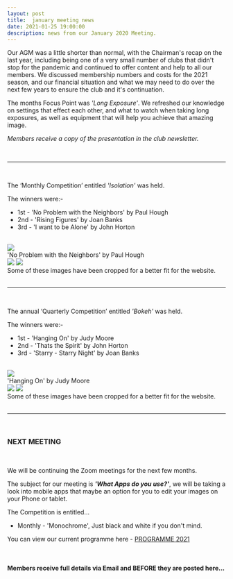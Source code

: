 ```yaml
---
layout: post
title:  january meeting news
date: 2021-01-25 19:00:00
description: news from our January 2020 Meeting.
---
```


Our AGM was a little shorter than normal, with the Chairman's recap on the last year, including being one of a very small number of clubs that didn't stop for the pandemic and continued to offer content and help to all our members. We discussed membership numbers and costs for the 2021 season, and our financial situation and what we may need to do over the next few years to ensure the club and it's continuation.

The months Focus Point was *'Long Exposure'*. We refreshed our knowledge on settings that effect each other, and what to watch when taking long exposures, as well as equipment that will help you achieve that amazing image.

*Members receive a copy of the presentation in the club newsletter.*

<br>

<hr>

<br>

The ‘Monthly Competition’ entitled *'Isolation'* was held.

The winners were:-

<ul>
	<li>1st - 'No Problem with the Neighbors' by Paul Hough</li>
	<li>2nd - 'Rising Figures' by Joan Banks</li>
	<li>3rd - 'I want to be Alone' by John Horton</li>
</ul>

<br>

<div class="img_row">
	<img class="col three" src="{{ site.baseurl }}/assets/img/January21Monthly_Competition/04 - No problem with the Neighbours.jpg">
</div>
<div class="col three caption">
	'No Problem with the Neighbors' by Paul Hough
</div>

<div class="img_row">
	<img class="col two" src="{{ site.baseurl }}/assets/img/January21Monthly_Competition/09 - Rising Numbers.jpg">
	<img class="col one" src="{{ site.baseurl }}/assets/img/January21Monthly_Competition/02 - I want to be alone.jpg">
</div>

<div class="col three caption">
	Some of these images have been cropped for a better fit for the website.
</div>

<br>

<hr>

<br>

The annual ‘Quarterly Competition’ entitled *'Bokeh'* was held.

The winners were:-

<ul>
	<li>1st - 'Hanging On' by Judy Moore</li>
	<li>2nd - 'Thats the Spirit' by John Horton</li>
	<li>3rd - 'Starry - Starry Night' by Joan Banks</li>
</ul>

<br>

<div class="img_row">
	<img class="col three" src="{{ site.baseurl }}/assets/img/January21Quarterly_Competition/02 - Hanging On.jpg">
</div>
<div class="col three caption">
	'Hanging On' by Judy Moore
</div>

<div class="img_row">
	<img class="col two" src="{{ site.baseurl }}/assets/img/January21Quarterly_Competition/05 - Thats the Spirit.jpg">
	<img class="col one" src="{{ site.baseurl }}/assets/img/January21Quarterly_Competition/06 - Starry - Starry Night.jpg">
</div>

<div class="col three caption">
	Some of these images have been cropped for a better fit for the website.
</div>

<br>

<hr>

<br>

### NEXT MEETING
<br>

We will be continuing the Zoom meetings for the next few months.  

The subject for our meeting is <strong>*'What Apps do you use?'*</strong>, we will be taking a look into mobile apps that maybe an option for you to edit your images on your Phone or tablet.

The Competition is entitled...
<ul>
<li>Monthly - 'Monochrome', Just black and white if you don't mind.</li>
<!-- <li>Quarterly -  'Bokeh'</li> -->
</ul>


You can view our current programme here - <a href="{{ site.baseurl }}/programme/2020-11-25-Forward-Programme-2021">PROGRAMME 2021</a>

<br>

#### Members receive full details via Email and BEFORE they are posted here...